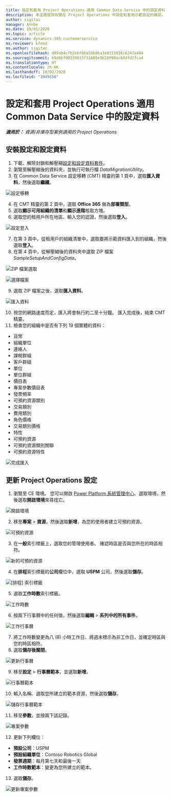 ```yaml
---
title: 設定和套用 Project Operations 適用 Common Data Service 中的設定資料
description: 本主題提供有關在 Project Operations 中設定和套用示範設定的資訊。
author: sigitac
manager: Annbe
ms.date: 10/01/2020
ms.topic: article
ms.service: dynamics-365-customerservice
ms.reviewer: kfend
ms.author: sigitac
ms.openlocfilehash: d99ab4c7b2ebf6ba56b86a3e0151036c6247e484
ms.sourcegitcommit: b9d8bf00239815f31686e9b28998ac684fd2fca4
ms.translationtype: HT
ms.contentlocale: zh-HK
ms.lasthandoff: 10/02/2020
ms.locfileid: "3949150"
---
```

# <a name="set-up-and-apply-configuration-data-in-the-common-data-service-for-project-operations"></a>設定和套用 Project Operations 適用 Common Data Service 中的設定資料

_**適用於：** 資源/非庫存型案例適用的 Project Operations_

## <a name="install-setup-and-configuration-data"></a>安裝設定和設定資料

1. 下載、解除封鎖和解壓縮[設定和設定資料套件](https://download.microsoft.com/download/1/3/4/1349369c-6209-42b7-b3b4-5be0e67cacd8/ProjOpsSampleSetupData-%20Integrated%20UR1.zip)。
2. 瀏覽至解壓縮後的資料夾，並執行可執行檔 *DataMigrationUtility*。
3. 在 Common Data Service 設定移轉 (CMT) 精靈的第 1 頁中，選取**匯入資料**，然後選取**繼續**。

![設定移轉](./media/1ConfigurationMigration.png)

4. 在 CMT 精靈的第 2 頁中，選取 **Office 365** 做為**部署類型**。
5. 選取**顯示可用組織的清單**和**顯示進階**核取方塊。
6. 選取您的租用戶所在地區、輸入您的認證，然後選取**登入**。

![設定登入](./media/2ConfigurationSignin.png)

7. 在第 3 頁中，從租用戶的組織清單中，選取要將示範資料匯入到的組織，然後選取**登入**。
8. 在第 4 頁中，從解壓縮後的資料夾中選取 ZIP 檔案 *SampleSetupAndConfigData*。

![ZIP 檔案選取](./media/3ZipFile.png)

![選擇檔案](./media/4SelectAFile.png)

9. 選取 ZIP 檔案之後，選取**匯入資料**。

![匯入資料​​](./media/5ImportData.png)

10. 視您的網路速度而定，匯入將會執行約二至十分鐘。 匯入完成後，結束 CMT 精靈。 
11. 檢查您的組織中是否有下列 19 個實體的資料：

  - 貨幣
  - 組織單位
  - 連絡人
  - 課稅群組
  - 客戶群組
  - 單位
  - 單位群組
  - 價目表
  - 專案參數價目表
  - 發票頻率
  - 可預約資源類別
  - 交易類別
  - 費用類別
  - 角色價格
  - 交易類別價格
  - 特性
  - 可預約資源
  - 可預約資源類別關聯
  - 可預約資源特性

![完成匯入](./media/6CompleteImport.png)

## <a name="update-project-operations-configurations"></a>更新 Project Operations 設定

1. 瀏覽至 CE 環境。 您可以開啟 [Power Platform 系統管理中心](https://admin.powerplatform.microsoft.com/environments)、選取環境，然後選取**開啟環境**來尋找它。 

![開啟環境](./media/7OpenEnvironment.png)

2. 移至**專案** > **資源**，然後選取**新增**，為您的使用者建立可預約資源。

![可預約資源](./media/8BookableResources.png)

3. 在**一般**索引標籤上，選取您的管理使用者。 確認時區是否與您所在的時區相符。 

![新的可預約資源](./media/9NewBookableResource.png)

4. 在**排程**索引標籤的**公司**欄位中，選取 **USPM** 公司，然後選取**儲存**。 

![[排程] 索引標籤](./media/10SchedulingTab.png)

5. 選取**工作時數**索引標籤。  

![工作時數](./media/11WorkHours.png)

6. 按兩下行事曆中的任何值，然後選取**編輯** > **系列中的所有事件**。 

![工作行事曆](./media/12WorkCalendar.png)

7. 將工作時數變更為八 (8) 小時工作日、將週末標示為非工作日，並確定時區與您的時區相符。 
8. 選取**儲存後關閉**。

![更新行事曆](./media/13UpdateCalendar.png)

9. 移至**設定** > **行事曆範本**，並選取**新增**。
 
 ![行事曆範本](./media/14CalendarTemplates.png)
 
 10. 輸入名稱、選取您所建立的範本資源，然後選取**儲存**。 
 
 ![儲存行事曆範本](./media/15SaveCalendarTemplate.png)
 
 11. 移至**參數**，並按兩下該記錄。 
 
 ![專案參數](./media/16ProjectParameters.png)
 
12. 更新下列欄位：

 - **預設公司**：USPM
 - **預設組織單位**：Contoso Robotics Global
 - **發票週期**：每月第七天和最後一天
 - **工作時數範本**：變更為您所建立的範本。

13. 選取**儲存**。 

![更新專案參數](./media/17UpdatedProjectParameters.png)
